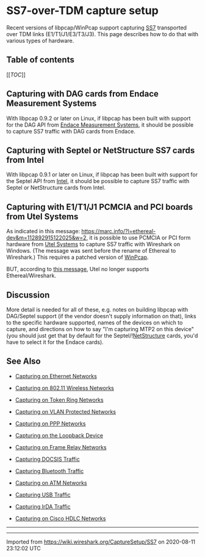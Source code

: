 # SS7-over-TDM capture setup

Recent versions of libpcap/WinPcap support capturing [SS7](/SS7) transported over TDM links (E1/T1/J1/E3/T3/J3). This page describes how to do that with various types of hardware.

## Table of contents

[[_TOC_]]

## Capturing with DAG cards from Endace Measurement Systems

With libpcap 0.9.2 or later on Linux, if libpcap has been built with support for the DAG API from [Endace Measurement Systems](http://www.endace.com/), it should be possible to capture SS7 traffic with DAG cards from Endace.

## Capturing with Septel or NetStructure SS7 cards from Intel

With libpcap 0.9.1 or later on Linux, if libpcap has been built with support for the Septel API from [Intel](http://www.intel.com/), it should be possible to capture SS7 traffic with Septel or NetStructure cards from Intel.

## Capturing with E1/T1/J1 PCMCIA and PCI boards from Utel Systems

As indicated in this message: <https://marc.info/?l=ethereal-dev&m=112892915122025&w=2>, it is possible to use PCMCIA or PCI form hardware from [Utel Systems](http://www.utelsystems.com/) to capture SS7 traffic with Wireshark on Windows. (The message was sent before the rename of Ethereal to Wireshark.) This requires a patched version of [WinPcap](/WinPcap).

BUT, according to [this message](http://www.wireshark.org/lists/wireshark-users/201001/msg00097.html), Utel no longer supports Ethereal/Wireshark.

## Discussion

More detail is needed for all of these, e.g. notes on building libpcap with DAG/Septel support (if the vendor doesn't supply information on that), links to the specific hardware supported, names of the devices on which to capture, and directions on how to say "I'm capturing MTP2 on this device" (you should just get that by default for the Septel/\![NetStructure](/NetStructure) cards, you'd have to select it for the Endace cards).

## See Also

  - [Capturing on Ethernet Networks](/CaptureSetup/Ethernet)

  - [Capturing on 802.11 Wireless Networks](/CaptureSetup/WLAN)

  - [Capturing on Token Ring Networks](/CaptureSetup/TokenRing)

  - [Capturing on VLAN Protected Networks](/CaptureSetup/VLAN)

  - [Capturing on PPP Networks](/CaptureSetup/PPP)

  - [Capturing on the Loopback Device](/CaptureSetup/Loopback)

  - [Capturing on Frame Relay Networks](/CaptureSetup/FrameRelay)

  - [Capturing DOCSIS Traffic](/CaptureSetup/DOCSIS)

  - [Capturing Bluetooth Traffic](/CaptureSetup/Bluetooth)

  - [Capturing on ATM Networks](/CaptureSetup/ATM)

  - [Capturing USB Traffic](/CaptureSetup/USB)

  - [Capturing IrDA Traffic](/CaptureSetup/IrDA)

  - [Capturing on Cisco HDLC Networks](/CaptureSetup/CiscoHDLC)

-----

---

Imported from https://wiki.wireshark.org/CaptureSetup/SS7 on 2020-08-11 23:12:02 UTC
